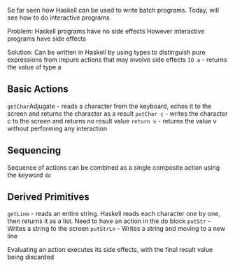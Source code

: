 So far seen how Haskell can be used to write batch programs.
Today, will see how to do interactive programs

Problem:
Haskell programs have no side effects
However interactive programs have side effects

Solution:
Can be written in Haskell by using types to distinguish pure expressions from impure actions that may involve side effects
`IO a` - returns the value of type a

## Basic Actions

`getChar`Adjugate - reads a character from the keyboard, echos it to the screen and returns the character as a result
`putChar c` - writes the character c to the screen and returns no result value
`return v` - returns the value v without performing any interaction

## Sequencing 
Sequence of actions can be combined as a single composite action using the keyword `do`

## Derived Primitives
`getLine` - reads an entire string. Haskell reads each character one by one, then returns it as a list. Need to have an action in the do block
`putStr` - Writes a string to the screen
`putStrLn` - Writes a string and moving to a new line

Evaluating an action executes its side effects, with the final result value being discarded